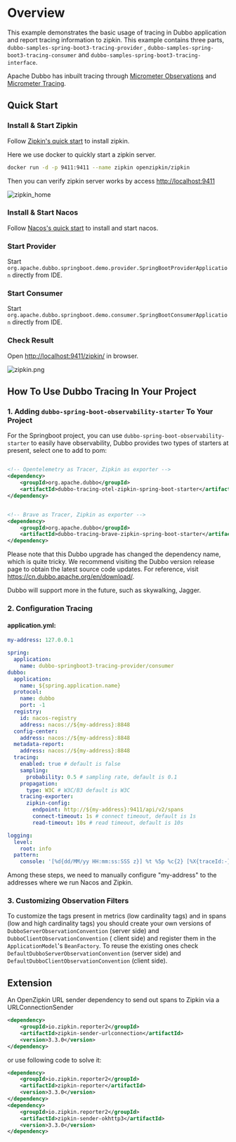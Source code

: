 # Overview

This example demonstrates the basic usage of tracing in Dubbo application and report tracing information to zipkin. This
example contains three parts, `dubbo-samples-spring-boot3-tracing-provider`
, `dubbo-samples-spring-boot3-tracing-consumer` and `dubbo-samples-spring-boot3-tracing-interface`.

Apache Dubbo has inbuilt tracing through [Micrometer Observations](https://micrometer.io/)
and [Micrometer Tracing](https://github.com/micrometer-metrics/tracing).

## Quick Start

### Install & Start Zipkin

Follow [Zipkin's quick start](https://zipkin.io/pages/quickstart.html) to install zipkin.

Here we use docker to quickly start a zipkin server.

```bash
docker run -d -p 9411:9411 --name zipkin openzipkin/zipkin
```

Then you can verify zipkin server works by access [http://localhost:9411](http://localhost:9411)

![zipkin_home](static/zipkin_home.png)

### Install & Start Nacos

Follow [Nacos's quick start](https://nacos.io/zh-cn/docs/v2/quickstart/quick-start.html) to install and start nacos.

### Start Provider

Start `org.apache.dubbo.springboot.demo.provider.SpringBootProviderApplication` directly from IDE.

### Start Consumer

Start `org.apache.dubbo.springboot.demo.consumer.SpringBootConsumerApplication` directly from IDE.

### Check Result

Open [http://localhost:9411/zipkin/](http://localhost:9411/zipkin/) in browser.

![zipkin.png](static/zipkin.png)

## How To Use Dubbo Tracing In Your Project

### 1. Adding `dubbo-spring-boot-observability-starter` To Your Project

For the Springboot project, you can use `dubbo-spring-boot-observability-starter` to easily have observability, Dubbo provides two types of starters at present, select one to add to pom:

```xml

<!-- Opentelemetry as Tracer, Zipkin as exporter -->
<dependency>
    <groupId>org.apache.dubbo</groupId>
    <artifactId>dubbo-tracing-otel-zipkin-spring-boot-starter</artifactId>
</dependency>
```

```xml

<!-- Brave as Tracer, Zipkin as exporter -->
<dependency>
    <groupId>org.apache.dubbo</groupId>
    <artifactId>dubbo-tracing-brave-zipkin-spring-boot-starter</artifactId>
</dependency>
```

Please note that this Dubbo upgrade has changed the dependency name, which is quite tricky. We recommend visiting the Dubbo version release page to obtain the latest source code updates. For reference, visit https://cn.dubbo.apache.org/en/download/.

Dubbo will support more in the future, such as skywalking, Jagger.

### 2. Configuration Tracing

#### application.yml:

```yaml
my-address: 127.0.0.1

spring:
  application:
    name: dubbo-springboot3-tracing-provider/consumer
dubbo:
  application:
    name: ${spring.application.name}
  protocol:
    name: dubbo
    port: -1
  registry:
    id: nacos-registry
    address: nacos://${my-address}:8848
  config-center:
    address: nacos://${my-address}:8848
  metadata-report:
    address: nacos://${my-address}:8848
  tracing:
    enabled: true # default is false
    sampling:
      probability: 0.5 # sampling rate, default is 0.1
    propagation:
      type: W3C # W3C/B3 default is W3C
    tracing-exporter:
      zipkin-config:
        endpoint: http://${my-address}:9411/api/v2/spans
        connect-timeout: 1s # connect timeout, default is 1s
        read-timeout: 10s # read timeout, default is 10s

logging:
  level:
    root: info
  pattern:
    console: '[%d{dd/MM/yy HH:mm:ss:SSS z}] %t %5p %c{2} [%X{traceId:-}, %X{spanId:-}]: %m%n'
```

Among these steps, we need to manually configure "my-address" to the addresses where we run Nacos and Zipkin.

### 3. Customizing Observation Filters

To customize the tags present in metrics (low cardinality tags) and in spans (low and high cardinality tags) you should
create your own versions of `DubboServerObservationConvention` (server side) and `DubboClientObservationConvention` (
client side) and register them in the `ApplicationModel`'s `BeanFactory`. To reuse the existing ones
check `DefaultDubboServerObservationConvention` (server side) and `DefaultDubboClientObservationConvention` (client
side).

## Extension

An OpenZipkin URL sender dependency to send out spans to Zipkin via a URLConnectionSender

```xml
<dependency>
    <groupId>io.zipkin.reporter2</groupId>
    <artifactId>zipkin-sender-urlconnection</artifactId>
    <version>3.3.0</version>
</dependency>
```

or use following code to solve it:

```xml
<dependency>
    <groupId>io.zipkin.reporter2</groupId>
    <artifactId>zipkin-reporter</artifactId>
    <version>3.3.0</version>
</dependency>
<dependency>
    <groupId>io.zipkin.reporter2</groupId>
    <artifactId>zipkin-sender-okhttp3</artifactId>
    <version>3.3.0</version>
</dependency>
```



